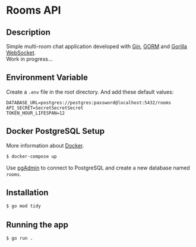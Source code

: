 # Rooms API

## Description

Simple multi-room chat application developed with [Gin](https://gin-gonic.com/), [GORM](https://gorm.io/index.html) and [Gorilla WebSocket](https://pkg.go.dev/github.com/gorilla/websocket).\
Work in progress...

## Environment Variable

Create a `.env` file in the root directory. And add these default values:

```
DATABASE_URL=postgres://postgres:password@localhost:5432/rooms
API_SECRET=SecretSecretSecret
TOKEN_HOUR_LIFESPAN=12
```

## Docker PostgreSQL Setup

More information about [Docker](https://www.docker.com/).

```bash
$ docker-compose up
```

Use [pgAdmin](https://www.pgadmin.org/) to connect to PostgreSQL and create a new database named `rooms`.

## Installation

```bash
$ go mod tidy
```

## Running the app

```bash
$ go run .
```
